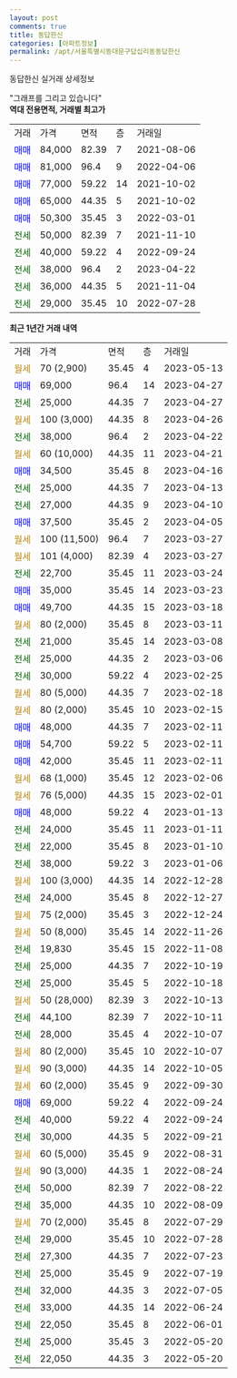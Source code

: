 ```yaml
---
layout: post
comments: true
title: 동답한신
categories: [아파트정보]
permalink: /apt/서울특별시동대문구답십리동동답한신
---
```


동답한신 실거래 상세정보

<script type="text/javascript">
  google.charts.load('current', {'packages':['line', 'corechart']});
  google.charts.setOnLoadCallback(drawChart);

  function drawChart() {
    var data = new google.visualization.DataTable();
    data.addColumn('date', '거래일');
    data.addColumn('number', "매매");
    data.addColumn('number', "전세");
    data.addColumn('number', "전매");

    data.addRows([[new Date(Date.parse("2023-05-13")), null, null, null], [new Date(Date.parse("2023-04-27")), 69000, null, null], [new Date(Date.parse("2023-04-27")), null, 25000, null], [new Date(Date.parse("2023-04-26")), null, null, null], [new Date(Date.parse("2023-04-22")), null, 38000, null], [new Date(Date.parse("2023-04-21")), null, null, null], [new Date(Date.parse("2023-04-16")), 34500, null, null], [new Date(Date.parse("2023-04-13")), null, 25000, null], [new Date(Date.parse("2023-04-10")), null, 27000, null], [new Date(Date.parse("2023-04-05")), 37500, null, null], [new Date(Date.parse("2023-03-27")), null, null, null], [new Date(Date.parse("2023-03-27")), null, null, null], [new Date(Date.parse("2023-03-24")), null, 22700, null], [new Date(Date.parse("2023-03-23")), 35000, null, null], [new Date(Date.parse("2023-03-18")), 49700, null, null], [new Date(Date.parse("2023-03-11")), null, null, null], [new Date(Date.parse("2023-03-08")), null, 21000, null], [new Date(Date.parse("2023-03-06")), null, 25000, null], [new Date(Date.parse("2023-02-25")), null, 30000, null], [new Date(Date.parse("2023-02-18")), null, null, null], [new Date(Date.parse("2023-02-15")), null, null, null], [new Date(Date.parse("2023-02-11")), 48000, null, null], [new Date(Date.parse("2023-02-11")), 54700, null, null], [new Date(Date.parse("2023-02-11")), 42000, null, null], [new Date(Date.parse("2023-02-06")), null, null, null], [new Date(Date.parse("2023-02-01")), null, null, null], [new Date(Date.parse("2023-01-13")), 48000, null, null], [new Date(Date.parse("2023-01-11")), null, 24000, null], [new Date(Date.parse("2023-01-10")), null, 22000, null], [new Date(Date.parse("2023-01-06")), null, 38000, null], [new Date(Date.parse("2022-12-28")), null, null, null], [new Date(Date.parse("2022-12-27")), null, 24000, null], [new Date(Date.parse("2022-12-24")), null, null, null], [new Date(Date.parse("2022-11-26")), null, null, null], [new Date(Date.parse("2022-11-08")), null, 19830, null], [new Date(Date.parse("2022-10-19")), null, 25000, null], [new Date(Date.parse("2022-10-18")), null, 25000, null], [new Date(Date.parse("2022-10-13")), null, null, null], [new Date(Date.parse("2022-10-11")), null, 44100, null], [new Date(Date.parse("2022-10-07")), null, 28000, null], [new Date(Date.parse("2022-10-07")), null, null, null], [new Date(Date.parse("2022-10-05")), null, null, null], [new Date(Date.parse("2022-09-30")), null, null, null], [new Date(Date.parse("2022-09-24")), 69000, null, null], [new Date(Date.parse("2022-09-24")), null, 40000, null], [new Date(Date.parse("2022-09-21")), null, 30000, null], [new Date(Date.parse("2022-08-31")), null, null, null], [new Date(Date.parse("2022-08-24")), null, null, null], [new Date(Date.parse("2022-08-22")), null, 50000, null], [new Date(Date.parse("2022-08-09")), null, 35000, null], [new Date(Date.parse("2022-07-29")), null, null, null], [new Date(Date.parse("2022-07-28")), null, 29000, null], [new Date(Date.parse("2022-07-23")), null, 27300, null], [new Date(Date.parse("2022-07-19")), null, 25000, null], [new Date(Date.parse("2022-07-05")), null, 32000, null], [new Date(Date.parse("2022-06-24")), null, 33000, null], [new Date(Date.parse("2022-06-01")), null, 22050, null], [new Date(Date.parse("2022-05-20")), null, 25000, null], [new Date(Date.parse("2022-05-20")), null, 22050, null]]);

    var options = {
      hAxis: {
        format: 'yyyy/MM/dd'
      },    
      lineWidth: 0,
      pointsVisible: true,    
      title: '최근 1년간 유형별 실거래가 분포',
      legend: { position: 'bottom' }
    };

    var formatter = new google.visualization.NumberFormat({pattern:'###,###'} );
    formatter.format(data, 1);
    formatter.format(data, 2);
    
    setTimeout(function() {
        var chart = new google.visualization.LineChart(document.getElementById('columnchart_material'));
        chart.draw(data, (options));
        document.getElementById('loading').style.display = 'none';
    }, 200);
  }
</script>


<div id="loading" style="z-index:20; display: block; margin-left: 0px">"그래프를 그리고 있습니다"</div>
<div id="columnchart_material" style="width: 95%; margin-left: 0px; display: block"></div>
<!-- contents start -->
<b>역대 전용면적, 거래별 최고가</b>
<table class="sortable">
    <tr>
      <td>거래</td>
      <td>가격</td>
      <td>면적</td>
      <td>층</td>
      <td>거래일</td>
    </tr>
        <tr>
          <td><a style="color: blue">매매</a></td>
          <td>84,000</td>
          <td>82.39</td>
          <td>7</td>
          <td>2021-08-06</td>
        </tr>            <tr>
          <td><a style="color: blue">매매</a></td>
          <td>81,000</td>
          <td>96.4</td>
          <td>9</td>
          <td>2022-04-06</td>
        </tr>            <tr>
          <td><a style="color: blue">매매</a></td>
          <td>77,000</td>
          <td>59.22</td>
          <td>14</td>
          <td>2021-10-02</td>
        </tr>            <tr>
          <td><a style="color: blue">매매</a></td>
          <td>65,000</td>
          <td>44.35</td>
          <td>5</td>
          <td>2021-10-02</td>
        </tr>            <tr>
          <td><a style="color: blue">매매</a></td>
          <td>50,300</td>
          <td>35.45</td>
          <td>3</td>
          <td>2022-03-01</td>
        </tr>        
        <tr>
              <td><a style="color: darkgreen">전세</a></td>
              <td>50,000</td>
              <td>82.39</td>
              <td>7</td>
              <td>2021-11-10</td>
            </tr>            <tr>
              <td><a style="color: darkgreen">전세</a></td>
              <td>40,000</td>
              <td>59.22</td>
              <td>4</td>
              <td>2022-09-24</td>
            </tr>            <tr>
              <td><a style="color: darkgreen">전세</a></td>
              <td>38,000</td>
              <td>96.4</td>
              <td>2</td>
              <td>2023-04-22</td>
            </tr>            <tr>
              <td><a style="color: darkgreen">전세</a></td>
              <td>36,000</td>
              <td>44.35</td>
              <td>5</td>
              <td>2021-11-04</td>
            </tr>            <tr>
              <td><a style="color: darkgreen">전세</a></td>
              <td>29,000</td>
              <td>35.45</td>
              <td>10</td>
              <td>2022-07-28</td>
            </tr>        
    
</table>

<b>최근 1년간 거래 내역</b>

<table class="sortable">
    <tr>
      <td>거래</td>
      <td>가격</td>
      <td>면적</td>
      <td>층</td>
      <td>거래일</td>
    </tr>
    <tr>
      <td><a style="color: darkgoldenrod">월세</a></td>
      <td>70 (2,900)</td>
      <td>35.45</td>
      <td>4</td>
      <td>2023-05-13</td>
    </tr>          <tr>
      <td><a style="color: blue">매매</a></td>
      <td>69,000</td>
      <td>96.4</td>
      <td>14</td>
      <td>2023-04-27</td>
    </tr>          <tr>
      <td><a style="color: darkgreen">전세</a></td>
      <td>25,000</td>
      <td>44.35</td>
      <td>7</td>
      <td>2023-04-27</td>
    </tr>          <tr>
      <td><a style="color: darkgoldenrod">월세</a></td>
      <td>100 (3,000)</td>
      <td>44.35</td>
      <td>8</td>
      <td>2023-04-26</td>
    </tr>          <tr>
      <td><a style="color: darkgreen">전세</a></td>
      <td>38,000</td>
      <td>96.4</td>
      <td>2</td>
      <td>2023-04-22</td>
    </tr>          <tr>
      <td><a style="color: darkgoldenrod">월세</a></td>
      <td>60 (10,000)</td>
      <td>44.35</td>
      <td>11</td>
      <td>2023-04-21</td>
    </tr>          <tr>
      <td><a style="color: blue">매매</a></td>
      <td>34,500</td>
      <td>35.45</td>
      <td>8</td>
      <td>2023-04-16</td>
    </tr>          <tr>
      <td><a style="color: darkgreen">전세</a></td>
      <td>25,000</td>
      <td>44.35</td>
      <td>7</td>
      <td>2023-04-13</td>
    </tr>          <tr>
      <td><a style="color: darkgreen">전세</a></td>
      <td>27,000</td>
      <td>44.35</td>
      <td>9</td>
      <td>2023-04-10</td>
    </tr>          <tr>
      <td><a style="color: blue">매매</a></td>
      <td>37,500</td>
      <td>35.45</td>
      <td>2</td>
      <td>2023-04-05</td>
    </tr>          <tr>
      <td><a style="color: darkgoldenrod">월세</a></td>
      <td>100 (11,500)</td>
      <td>96.4</td>
      <td>7</td>
      <td>2023-03-27</td>
    </tr>          <tr>
      <td><a style="color: darkgoldenrod">월세</a></td>
      <td>101 (4,000)</td>
      <td>82.39</td>
      <td>4</td>
      <td>2023-03-27</td>
    </tr>          <tr>
      <td><a style="color: darkgreen">전세</a></td>
      <td>22,700</td>
      <td>35.45</td>
      <td>11</td>
      <td>2023-03-24</td>
    </tr>          <tr>
      <td><a style="color: blue">매매</a></td>
      <td>35,000</td>
      <td>35.45</td>
      <td>14</td>
      <td>2023-03-23</td>
    </tr>          <tr>
      <td><a style="color: blue">매매</a></td>
      <td>49,700</td>
      <td>44.35</td>
      <td>15</td>
      <td>2023-03-18</td>
    </tr>          <tr>
      <td><a style="color: darkgoldenrod">월세</a></td>
      <td>80 (2,000)</td>
      <td>35.45</td>
      <td>8</td>
      <td>2023-03-11</td>
    </tr>          <tr>
      <td><a style="color: darkgreen">전세</a></td>
      <td>21,000</td>
      <td>35.45</td>
      <td>14</td>
      <td>2023-03-08</td>
    </tr>          <tr>
      <td><a style="color: darkgreen">전세</a></td>
      <td>25,000</td>
      <td>44.35</td>
      <td>2</td>
      <td>2023-03-06</td>
    </tr>          <tr>
      <td><a style="color: darkgreen">전세</a></td>
      <td>30,000</td>
      <td>59.22</td>
      <td>4</td>
      <td>2023-02-25</td>
    </tr>          <tr>
      <td><a style="color: darkgoldenrod">월세</a></td>
      <td>80 (5,000)</td>
      <td>44.35</td>
      <td>7</td>
      <td>2023-02-18</td>
    </tr>          <tr>
      <td><a style="color: darkgoldenrod">월세</a></td>
      <td>80 (2,000)</td>
      <td>35.45</td>
      <td>10</td>
      <td>2023-02-15</td>
    </tr>          <tr>
      <td><a style="color: blue">매매</a></td>
      <td>48,000</td>
      <td>44.35</td>
      <td>7</td>
      <td>2023-02-11</td>
    </tr>          <tr>
      <td><a style="color: blue">매매</a></td>
      <td>54,700</td>
      <td>59.22</td>
      <td>5</td>
      <td>2023-02-11</td>
    </tr>          <tr>
      <td><a style="color: blue">매매</a></td>
      <td>42,000</td>
      <td>35.45</td>
      <td>11</td>
      <td>2023-02-11</td>
    </tr>          <tr>
      <td><a style="color: darkgoldenrod">월세</a></td>
      <td>68 (1,000)</td>
      <td>35.45</td>
      <td>12</td>
      <td>2023-02-06</td>
    </tr>          <tr>
      <td><a style="color: darkgoldenrod">월세</a></td>
      <td>76 (5,000)</td>
      <td>44.35</td>
      <td>15</td>
      <td>2023-02-01</td>
    </tr>          <tr>
      <td><a style="color: blue">매매</a></td>
      <td>48,000</td>
      <td>59.22</td>
      <td>4</td>
      <td>2023-01-13</td>
    </tr>          <tr>
      <td><a style="color: darkgreen">전세</a></td>
      <td>24,000</td>
      <td>35.45</td>
      <td>11</td>
      <td>2023-01-11</td>
    </tr>          <tr>
      <td><a style="color: darkgreen">전세</a></td>
      <td>22,000</td>
      <td>35.45</td>
      <td>8</td>
      <td>2023-01-10</td>
    </tr>          <tr>
      <td><a style="color: darkgreen">전세</a></td>
      <td>38,000</td>
      <td>59.22</td>
      <td>3</td>
      <td>2023-01-06</td>
    </tr>          <tr>
      <td><a style="color: darkgoldenrod">월세</a></td>
      <td>100 (3,000)</td>
      <td>44.35</td>
      <td>14</td>
      <td>2022-12-28</td>
    </tr>          <tr>
      <td><a style="color: darkgreen">전세</a></td>
      <td>24,000</td>
      <td>35.45</td>
      <td>8</td>
      <td>2022-12-27</td>
    </tr>          <tr>
      <td><a style="color: darkgoldenrod">월세</a></td>
      <td>75 (2,000)</td>
      <td>35.45</td>
      <td>3</td>
      <td>2022-12-24</td>
    </tr>          <tr>
      <td><a style="color: darkgoldenrod">월세</a></td>
      <td>50 (8,000)</td>
      <td>35.45</td>
      <td>14</td>
      <td>2022-11-26</td>
    </tr>          <tr>
      <td><a style="color: darkgreen">전세</a></td>
      <td>19,830</td>
      <td>35.45</td>
      <td>15</td>
      <td>2022-11-08</td>
    </tr>          <tr>
      <td><a style="color: darkgreen">전세</a></td>
      <td>25,000</td>
      <td>44.35</td>
      <td>7</td>
      <td>2022-10-19</td>
    </tr>          <tr>
      <td><a style="color: darkgreen">전세</a></td>
      <td>25,000</td>
      <td>35.45</td>
      <td>5</td>
      <td>2022-10-18</td>
    </tr>          <tr>
      <td><a style="color: darkgoldenrod">월세</a></td>
      <td>50 (28,000)</td>
      <td>82.39</td>
      <td>3</td>
      <td>2022-10-13</td>
    </tr>          <tr>
      <td><a style="color: darkgreen">전세</a></td>
      <td>44,100</td>
      <td>82.39</td>
      <td>7</td>
      <td>2022-10-11</td>
    </tr>          <tr>
      <td><a style="color: darkgreen">전세</a></td>
      <td>28,000</td>
      <td>35.45</td>
      <td>4</td>
      <td>2022-10-07</td>
    </tr>          <tr>
      <td><a style="color: darkgoldenrod">월세</a></td>
      <td>80 (2,000)</td>
      <td>35.45</td>
      <td>10</td>
      <td>2022-10-07</td>
    </tr>          <tr>
      <td><a style="color: darkgoldenrod">월세</a></td>
      <td>90 (3,000)</td>
      <td>44.35</td>
      <td>14</td>
      <td>2022-10-05</td>
    </tr>          <tr>
      <td><a style="color: darkgoldenrod">월세</a></td>
      <td>60 (2,000)</td>
      <td>35.45</td>
      <td>9</td>
      <td>2022-09-30</td>
    </tr>          <tr>
      <td><a style="color: blue">매매</a></td>
      <td>69,000</td>
      <td>59.22</td>
      <td>4</td>
      <td>2022-09-24</td>
    </tr>          <tr>
      <td><a style="color: darkgreen">전세</a></td>
      <td>40,000</td>
      <td>59.22</td>
      <td>4</td>
      <td>2022-09-24</td>
    </tr>          <tr>
      <td><a style="color: darkgreen">전세</a></td>
      <td>30,000</td>
      <td>44.35</td>
      <td>5</td>
      <td>2022-09-21</td>
    </tr>          <tr>
      <td><a style="color: darkgoldenrod">월세</a></td>
      <td>60 (5,000)</td>
      <td>35.45</td>
      <td>9</td>
      <td>2022-08-31</td>
    </tr>          <tr>
      <td><a style="color: darkgoldenrod">월세</a></td>
      <td>90 (3,000)</td>
      <td>44.35</td>
      <td>1</td>
      <td>2022-08-24</td>
    </tr>          <tr>
      <td><a style="color: darkgreen">전세</a></td>
      <td>50,000</td>
      <td>82.39</td>
      <td>7</td>
      <td>2022-08-22</td>
    </tr>          <tr>
      <td><a style="color: darkgreen">전세</a></td>
      <td>35,000</td>
      <td>44.35</td>
      <td>10</td>
      <td>2022-08-09</td>
    </tr>          <tr>
      <td><a style="color: darkgoldenrod">월세</a></td>
      <td>70 (2,000)</td>
      <td>35.45</td>
      <td>8</td>
      <td>2022-07-29</td>
    </tr>          <tr>
      <td><a style="color: darkgreen">전세</a></td>
      <td>29,000</td>
      <td>35.45</td>
      <td>10</td>
      <td>2022-07-28</td>
    </tr>          <tr>
      <td><a style="color: darkgreen">전세</a></td>
      <td>27,300</td>
      <td>44.35</td>
      <td>7</td>
      <td>2022-07-23</td>
    </tr>          <tr>
      <td><a style="color: darkgreen">전세</a></td>
      <td>25,000</td>
      <td>35.45</td>
      <td>9</td>
      <td>2022-07-19</td>
    </tr>          <tr>
      <td><a style="color: darkgreen">전세</a></td>
      <td>32,000</td>
      <td>44.35</td>
      <td>3</td>
      <td>2022-07-05</td>
    </tr>          <tr>
      <td><a style="color: darkgreen">전세</a></td>
      <td>33,000</td>
      <td>44.35</td>
      <td>14</td>
      <td>2022-06-24</td>
    </tr>          <tr>
      <td><a style="color: darkgreen">전세</a></td>
      <td>22,050</td>
      <td>35.45</td>
      <td>8</td>
      <td>2022-06-01</td>
    </tr>          <tr>
      <td><a style="color: darkgreen">전세</a></td>
      <td>25,000</td>
      <td>35.45</td>
      <td>3</td>
      <td>2022-05-20</td>
    </tr>          <tr>
      <td><a style="color: darkgreen">전세</a></td>
      <td>22,050</td>
      <td>44.35</td>
      <td>3</td>
      <td>2022-05-20</td>
    </tr>      </table>
<!-- contents end -->    

